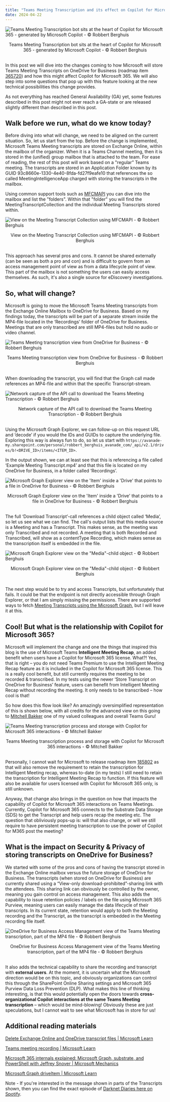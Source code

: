 ```yaml
---
title: "Teams Meeting Transcription and its effect on Copilot for Microsoft 365"
date: 2024-04-22
---
```


![Teams Meeting Transcription bot sits at the heart of Copilot for Microsoft 365 - generated by Microsoft Copilot - © Robbert Berghuis](/assets/images/20240422-CopilotTranscription.jpg)
<center><figcaption>Teams Meeting Transcription bot sits at the heart of Copilot for Microsoft 365 - generated by Microsoft Copilot - © Robbert Berghuis</figcaption></center><br />

In this post we will dive into the changes coming to how Microsoft will store Teams Meeting Transcripts on OneDrive for Business (roadmap item [365720](https://www.microsoft.com/en-us/microsoft-365/roadmap?filters=In%20development&searchterms=365720)) and how this might affect Copilot for Microsoft 365. We will also step into some questions that pop up with this feature looking at the new technical possibilities this change provides.

As not everything has reached General Availability (GA) yet, some features described in this post might not ever reach a GA-state or are released slightly different than described in this post.

## Walk before we run, what do we know today?
Before diving into what will change, we need to be aligned on the current situation. So, let us start from the top. Before the change is implemented, Microsoft Teams Meeting transcripts are stored on Exchange Online, within the mailbox of the organizer. When it is a Teams Channel meeting, then it is stored in the (unified) group mailbox that is attached to the team. For ease of reading, the rest of this post will work based on a "regular” Teams meeting. The transcripts are stored in an Application Folder known by its GUID 93c8660e-1330-4e40-8fda-fd27f9eafe10 that references the so called MeetingIntelligenceApp charged with storing the transcripts in the mailbox.

Using common support tools such as [MFCMAPI](https://microsoft.github.io/mfcmapi/) you can dive into the mailbox and list the "folders". Within that "folder" you will find the MeetingTranscriptCollection and the individual Meeting Transcripts stored within.

![View on the Meeting Transcript Collection using MFCMAPI - © Robbert Berghuis](/assets/images/20240422-MeetingTranscriptCollectionMFCMAPI.png)
<center><figcaption>View on the Meeting Transcript Collection using MFCMAPI - © Robbert Berghuis</figcaption></center><br />

This approach has several pros and cons. It cannot be shared externally (can be seen as both a pro and con) and is difficult to govern from an access management point of view as from a data lifecycle point of view. This part of the mailbox is not something the users can easily access themselves. As such, it's also a single source for eDiscovery investigations.

## So, what will change?
Microsoft is going to move the Microsoft Teams Meeting transcripts from the Exchange Online Mailbox to OneDrive for Business. Based on my findings today, the transcripts will be part of a separate stream inside the MP4-file located in the ‘Recordings’ folder of OneDrive for Business. Meetings that are only transcribed are still MP4-files but hold no audio or video channel. 

![Teams Meeting transcription view from OneDrive for Business - © Robbert Berghuis](/assets/images/20240422-TeamsMeetingTranscriptOneDrive.png)
<center><figcaption>Teams Meeting transcription view from OneDrive for Business - © Robbert Berghuis</figcaption></center><br />

When downloading the transcript, you will find that the Graph call made references an MP4-file and within that the specific Transcript-stream.

![Network capture of the API call to download the Teams Meeting Transcription - © Robbert Berghuis](/assets/images/20240422-TeamsMeetingTranscriptTrace.png)
<center><figcaption>Network capture of the API call to download the Teams Meeting Transcription - © Robbert Berghuis</figcaption></center><br />

Using the Microsoft Graph Explorer, we can follow-up on this request URL and ‘decode’ if you would the IDs and GUIDs to capture the underlying file. Exploring this way is always fun to do, so let us start with ```https://avanade-my.sharepoint.com/personal/robbert_berghuis_avanade_com/_api/v2.1/drives/b!<DRIVE_ID>/items/<ITEM_ID>```.

In the output shown, we can at least see that this is referencing a file called ‘Example Meeting Transcript.mp4’ and that this file is located on my OneDrive for Business, in a folder called ‘Recordings’. 

![Microsoft Graph Explorer view on the 'Item' inside a 'Drive' that points to a file in OneDrive for Business - © Robbert Berghuis](/assets/images/20240422-GraphExplorerViewItem.png)
<center><figcaption>Microsoft Graph Explorer view on the 'Item' inside a 'Drive' that points to a file in OneDrive for Business - © Robbert Berghuis</figcaption></center><br />

The full ‘Download Transcript’-call references a child object called ‘Media’, so let us see what we can find. The call's output lists that this media source is a Meeting and has a Transcript. This makes sense, as the meeting was only Transcribed and not recorded. A meeting that is both Recorded and Transcribed, will show as a contentType Recording, which makes sense as the transcription itself is embedded in the file.

![Microsoft Graph Explorer view on the "Media"-child object - © Robbert Berghuis](/assets/images/20240422-GraphExplorerViewMedia.png)
<center><figcaption>Microsoft Graph Explorer view on the "Media"-child object - © Robbert Berghuis</figcaption></center><br />

The next step would be to try and access Transcripts, but unfortunately that fails. It could be that the endpoint is not directly accessible through Graph Explorer, or that I am simply missing the permissions. There are supported ways to fetch [Meeting Transcripts using the Microsoft Graph](https://learn.microsoft.com/en-us/graph/api/onlinemeeting-list-transcripts?view=graph-rest-1.0&tabs=http), but I will leave it at this.

## Cool! But what is the relationship with Copilot for Microsoft 365?
Microsoft will implement the change and one the things that inspired this blog is the use of Microsoft Teams **Intelligent Meeting Recap**, an added benefit when users have a Copilot for Microsoft 365 license. What?! Yes, that is right – you do not need Teams Premium to use the Intelligent Meeting Recap feature as it is included in the Copilot for Microsoft 365 license. This is a really cool benefit, but still currently requires the meeting to be recorded & transcribed. In my tests using the newer ‘Store Transcript on OneDrive for Business’ feature, users can benefit from Intelligent Meeting Recap without recording the meeting. It only needs to be transcribed – how cool is that!

So how does this flow look like? An amazingly oversimplified representation of this is shown below, with all credits for the advanced view on this going to [Mitchell Bakker](https://www.linkedin.com/in/mitchelljoshuabakker/) one of my valued colleagues and overall Teams Guru!

![Teams Meeting transcription process and storage with Copilot for Microsoft 365 interactions - © Mitchell Bakker ](/assets/images/20240422-TranscriptFlow.png)
<center><figcaption>Teams Meeting transcription process and storage with Copilot for Microsoft 365 interactions - © Mitchell Bakker </figcaption></center><br />

Personally, I cannot wait for Microsoft to release roadmap item [185802](https://www.microsoft.com/en-us/microsoft-365/roadmap?filters=In%20development&searchterms=185802) as that will also remove the requirement to retain the transcription for Intelligent Meeting recap, whereas to-date (in my tests) I still need to retain the transcription for Intelligent Meeting Recap to function. If this feature will also be available for users licensed with Copilot for Microsoft 365 only, is still unknown.

Anyway, that change also brings in the question on how that impacts the capability of Copilot for Microsoft 365 interactions on Teams Meetings. Currently, Copilot for Microsoft 365 connects to the Substrate Data Storage (SDS) to get the Transcript and help users recap the meeting etc. The question that obliviously pops-up is: will that also change, or will we still require to have persistent meeting transcription to use the power of Copilot for M365 post the meeting?

## What is the impact on Security & Privacy of storing transcripts on OneDrive for Business?
We started with some of the pros and cons of having the transcript stored in the Exchange Online mailbox versus the future storage of OneDrive for Business. The transcripts (when stored on OneDrive for Business) are currently shared using a “View-only download-prohibited”-sharing link with the attendees. This sharing link can obviously be controlled by the owner, meaning you gain control on access management. This also adds the capability to issue retention policies / labels on the file using Microsoft 365 Purview, meaning users can easily manage the data lifecycle of their transcripts. In its current state, retention would apply to both the Meeting recording and the Transcript, as the transcript is embedded in the Meeting recording file itself. 

![OneDrive for Business Access Management view of the Teams Meeting transcription, part of the MP4 file - © Robbert Berghuis](/assets/images/20240422-OneDriveAccessControl.png)
<center><figcaption>OneDrive for Business Access Management view of the Teams Meeting transcription, part of the MP4 file - © Robbert Berghuis</figcaption></center><br />

It also adds the technical capability to share the recording and transcript with **external users**. At the moment, it is uncertain what the Microsoft direction would be on this topic, and obviously organizations can control this through the SharePoint Online Sharing settings and Microsoft 365 Purview Data Loss Prevention (DLP). What makes this line of thinking interesting, is that this would potentially open the doors towards **cross-organizational Copilot interactions at the same Teams Meeting transcription** – which would be mind-blowing! Obviously these are just speculations, but I cannot wait to see what Microsoft has in store for us!

## Additional reading materials
[Delete Exchange Online and OneDrive transcript files | Microsoft Learn](https://learn.microsoft.com/en-us/microsoftteams/delete-exchange-online-transcripts)

[Teams meeting recording | Microsoft Learn](https://learn.microsoft.com/en-us/microsoftteams/meeting-recording)

[Microsoft 365 internals explained: Microsoft Graph, substrate, and PowerShell with Jeffrey Snover | Microsoft Mechanics](https://www.youtube.com/watch?v=uuiTR8r27Os)

[Microsoft Graph driveItem | Microsoft Learn](https://learn.microsoft.com/en-us/graph/api/resources/driveitem?view=graph-rest-1.0)

Note - If you're interested in the message shown in parts of the Transcripts shown, then you can find the exact episode of [Darknet Diaries here on Spotify](https://open.spotify.com/episode/6nPX7nFtocIK4Yqz28jQQ8?si=d881e37ca5734cac). 